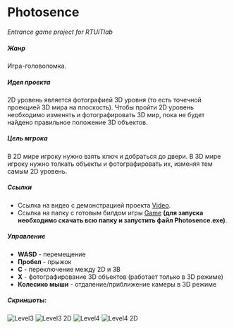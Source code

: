 # Photosence
*Entrance game project for RTUITlab*

##### Жанр
Игра-головоломка.

##### Идея проекта
2D уровень является фотографией 3D уровня (то есть точечной проекцией 3D мира на плоскость). Чтобы пройти 2D уровень необходимо изменять и фотографировать 3D мир, пока не будет найдено правильное положение 3D объектов.

##### Цель мгрока
В 2D мире игроку нужно взять ключ и добраться до двери. В 3D мире игроку нужно толкать объекты и фотографировать их, изменяя тем самым 2D уровень.

##### Ссылки
- Ссылка на видео с демонстрацией проекта [Video](https://www.youtube.com/watch?v=togSPPPbXIc).
- Ссылка на папку с готовым билдом игры [Game](https://github.com/Yudjerick/Photosence-Unity-game-/tree/main/BUILTS) **(для запуска необходимо скачать всю папку и запустить файл Photosence.exe)**.

##### Управление
- **WASD** - перемещение
- **Пробел** - прыжок
- **C** - переключение между 2D и 3В
- **X** - фотографирование 3D объектов (работает только в 3D режиме)
- **Колесико мыши** - отдаление/приближение камеры в 3D режиме

##### Скриншоты:
![Level3](https://user-images.githubusercontent.com/91619830/158809126-d6436625-589d-4c46-a7e8-5a94b3b6787b.PNG)
![Level3 2D](https://user-images.githubusercontent.com/91619830/158809220-d0cdf9ae-2dfe-48d0-b98a-32e04ba950dc.PNG)
![Level4](https://user-images.githubusercontent.com/91619830/158809251-ff02ef5f-2823-4484-ac74-ab5f2858d936.PNG)
![Level4 2D](https://user-images.githubusercontent.com/91619830/158809279-0c29408c-53e1-4684-bef0-523f1dd03a7d.PNG)
